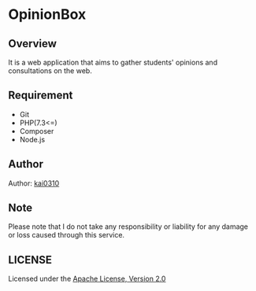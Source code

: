 # OpinionBox

## Overview
It is a web application that aims to gather students' opinions and consultations on the web.

## Requirement
- Git
- PHP(7.3<=)
- Composer
- Node.js

## Author
Author: [kai0310](https://github.com/kai0310)

## Note
Please note that I do not take any responsibility or liability for any damage or loss caused through this service.

## LICENSE
Licensed under the [Apache License, Version 2.0](./LICENSE)
